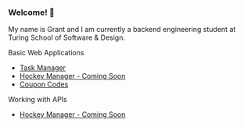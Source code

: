 ### Welcome! 👋

My name is Grant and I am currently a backend engineering student at Turing School of Software & Design. 

Basic Web Applications
- [Task Manager](https://github.com/grantdavis303/task_manager)
- [Hockey Manager - Coming Soon]()
- [Coupon Codes](https://github.com/grantdavis303/coupon_codes)

Working with APIs
- [Hockey Manager - Coming Soon]()

<!--
My Time at Turing:

- [M1 Project Reflections](https://gist.github.com/grantdavis303/5125a577b496932de8a916056e56a930)
- [M2 Intermission Work](https://gist.github.com/grantdavis303/ae196be07510a877020f58f615d998af)

<!--
**grantdavis303/grantdavis303** is a ✨ _special_ ✨ repository because its `README.md` (this file) appears on your GitHub profile.

Here are some ideas to get you started:

- 🔭 I’m currently working on ...
- 🌱 I’m currently learning ...
- 👯 I’m looking to collaborate on ...
- 🤔 I’m looking for help with ...
- 💬 Ask me about ...
- 📫 How to reach me: ...
- 😄 Pronouns: ...
- ⚡ Fun fact: ...
-->
